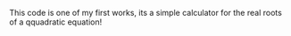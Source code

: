 This code is one of my first works, its a simple calculator for the real roots of a qquadratic equation! 
